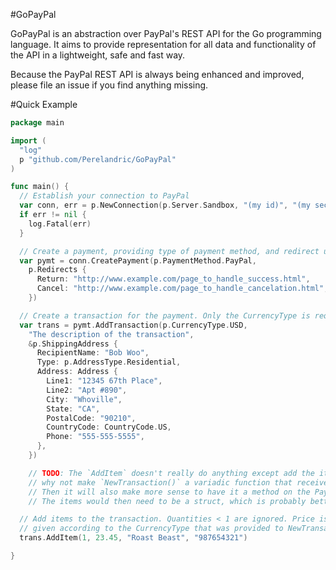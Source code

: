 #GoPayPal

GoPayPal is an abstraction over PayPal's REST API for the Go programming language. It aims to provide representation for all data and functionality of the API in a lightweight, safe and fast way.

Because the PayPal REST API is always being enhanced and improved, please file an issue if you find anything missing.

#Quick Example

``` go
package main

import (
  "log"
  p "github.com/Perelandric/GoPayPal"
)

func main() {
  // Establish your connection to PayPal
  var conn, err = p.NewConnection(p.Server.Sandbox, "(my id)", "(my secret)")
  if err != nil {
    log.Fatal(err)
  }

  // Create a payment, providing type of payment method, and redirect urls
  var pymt = conn.CreatePayment(p.PaymentMethod.PayPal,
    p.Redirects {
      Return: "http://www.example.com/page_to_handle_success.html",
      Cancel: "http://www.example.com/page_to_handle_cancelation.html",
    })

  // Create a transaction for the payment. Only the CurrencyType is required.
  var trans = pymt.AddTransaction(p.CurrencyType.USD,
    "The description of the transaction",
    &p.ShippingAddress {
      RecipientName: "Bob Woo",
      Type: p.AddressType.Residential,
      Address: Address {
      	Line1: "12345 67th Place",
        Line2: "Apt #890",
        City: "Whoville",
        State: "CA",
        PostalCode: "90210",
        CountryCode: CountryCode.US,
        Phone: "555-555-5555",
      },
    })

    // TODO: The `AddItem` doesn't really do anything except add the item. So
    // why not make `NewTransaction()` a variadic function that receives items?
    // Then it will also make more sense to have it a method on the Payment.
    // The items would then need to be a struct, which is probably better.

  // Add items to the transaction. Quantities < 1 are ignored. Price is to be
  // given according to the CurrencyType that was provided to NewTransaction().
  trans.AddItem(1, 23.45, "Roast Beast", "987654321")

}
```
